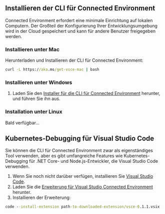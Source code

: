 ## <a name="install-the-connected-environment-cli"></a>Installieren der CLI für Connected Environment
Connected Environment erfordert eine minimale Einrichtung auf lokalen Computern. Der Großteil der Konfigurierung Ihrer Entwicklungsumgebung wird in der Cloud gespeichert und kann für andere Benutzer freigegeben werden.

### <a name="install-on-mac"></a>Installieren unter Mac
Herunterladen und Installieren der CLI für Connected Environment:
```cmd
curl -L https://aka.ms/get-vsce-mac | bash
```

### <a name="install-on-windows"></a>Installieren unter Windows
1. Laden Sie den [Installer für die CLI für Connected Environment](https://aka.ms/get-vsce-windows) herunter, und führen Sie ihn aus. 

### <a name="install-on-linux"></a>Installation unter Linux
Bald verfügbar...

## <a name="get-kubernetes-debugging-for-vs-code"></a>Kubernetes-Debugging für Visual Studio Code
Sie können die CLI für Connected Environment zwar als eigenständiges Tool verwenden, aber es gibt umfangreiche Features wie Kubernetes-Debugging für .NET Core- und Node.js-Entwickler, die Visual Studio Code verwenden.

1. Wenn Sie noch nicht darüber verfügen, installieren Sie [Visual Studio Code](https://code.visualstudio.com/Download).
1. Laden Sie die [Erweiterung für Visual Studio Connected Environment](https://aka.ms/get-vsce-code) herunter.
1. Installieren der Erweiterung: 

```cmd
code --install-extension path-to-downloaded-extension/vsce-0.1.1.vsix
```
